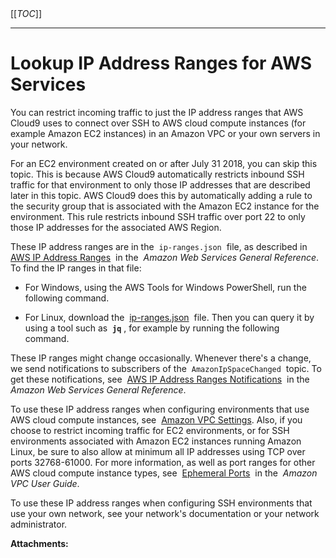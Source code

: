   

  

|    |    |    |    |
| --- | --- | --- | --- |

  

[[_TOC_]]

* * *

Lookup IP Address Ranges for AWS Services
=========================================

You can restrict incoming traffic to just the IP address ranges that AWS Cloud9 uses to connect over SSH to AWS cloud compute instances (for example Amazon EC2 instances) in an Amazon VPC or your own servers in your network.

For an EC2 environment created on or after July 31 2018, you can skip this topic. This is because AWS Cloud9 automatically restricts inbound SSH traffic for that environment to only those IP addresses that are described later in this topic. AWS Cloud9 does this by automatically adding a rule to the security group that is associated with the Amazon EC2 instance for the environment. This rule restricts inbound SSH traffic over port 22 to only those IP addresses for the associated AWS Region.

  

These IP address ranges are in the 
`ip-ranges.json` 
file, as described in 
[AWS IP Address Ranges](https://docs.aws.amazon.com/general/latest/gr/aws-ip-ranges.html) 
in the 
_Amazon Web Services General Reference_. To find the IP ranges in that file:

*   For Windows, using the AWS Tools for Windows PowerShell, run the following command.
    

*   For Linux, download the 
    [ip-ranges.json](https://ip-ranges.amazonaws.com/ip-ranges.json) 
    file. Then you can query it by using a tool such as 
    **`jq`** , for example by running the following command.
    

  

  

These IP ranges might change occasionally. Whenever there's a change, we send notifications to subscribers of the 
`AmazonIpSpaceChanged` 
topic. To get these notifications, see 
[AWS IP Address Ranges Notifications](https://docs.aws.amazon.com/general/latest/gr/aws-ip-ranges.html#subscribe-notifications) 
in the 
_Amazon Web Services General Reference_.

To use these IP address ranges when configuring environments that use AWS cloud compute instances, see 
[Amazon VPC Settings](https://docs.aws.amazon.com/cloud9/latest/user-guide/vpc-settings.html). Also, if you choose to restrict incoming traffic for EC2 environments, or for SSH environments associated with Amazon EC2 instances running Amazon Linux, be sure to also allow at minimum all IP addresses using TCP over ports 32768-61000. For more information, as well as port ranges for other AWS cloud compute instance types, see 
[Ephemeral Ports](https://docs.aws.amazon.com/AmazonVPC/latest/UserGuide/VPC_ACLs.html#VPC_ACLs_Ephemeral_Ports) 
in the 
_Amazon VPC User Guide_.

To use these IP address ranges when configuring SSH environments that use your own network, see your network's documentation or your network administrator.

 **Attachments:** 

